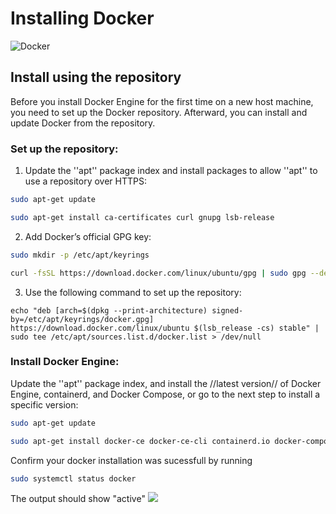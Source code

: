 # Installing Docker

![Docker](https://www.docker.com/wp-content/uploads/2022/03/horizontal-logo-monochromatic-white.png)

## Install using the repository
Before you install Docker Engine for the first time on a new host machine, you need to set up the Docker repository. Afterward, you can install and update Docker from the repository.

### Set up the repository:
1. Update the ''apt'' package index and install packages to allow ''apt'' to use a repository over HTTPS:
```bash
sudo apt-get update 

sudo apt-get install ca-certificates curl gnupg lsb-release
```
2. Add Docker’s official GPG key:
```bash
sudo mkdir -p /etc/apt/keyrings

curl -fsSL https://download.docker.com/linux/ubuntu/gpg | sudo gpg --dearmor -o /etc/apt/keyrings/docker.gpg
```
3. Use the following command to set up the repository:
```
echo "deb [arch=$(dpkg --print-architecture) signed-by=/etc/apt/keyrings/docker.gpg] https://download.docker.com/linux/ubuntu $(lsb_release -cs) stable" | sudo tee /etc/apt/sources.list.d/docker.list > /dev/null
```
### Install Docker Engine:
Update the ''apt'' package index, and install the //latest version// of Docker Engine, containerd, and Docker Compose, or go to the next step to install a specific version:
```bash
sudo apt-get update

sudo apt-get install docker-ce docker-ce-cli containerd.io docker-compose-plugin
```

Confirm your docker installation was sucessfull by running 
```bash 
sudo systemctl status docker
```
The output should show "active"
![](https://www.howtogeek.com/wp-content/uploads/csit/2021/08/e1e87514.png?trim=1,1&bg-color=000&pad=1,1)